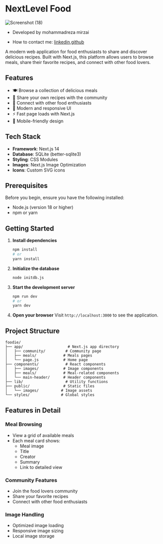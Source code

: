 # NextLevel Food
![Screenshot (18)](https://github.com/user-attachments/assets/5662f35f-46b7-4972-aced-26c6a4750338)

- Developed by mohammadreza mirzai


- How to contact me: [linkedin](https://www.linkedin.com/in/mohammadrezamirzai/),[github](https://github.com/Mohammadrezamirzai)

A modern web application for food enthusiasts to share and discover delicious recipes. Built with Next.js, this platform allows users to browse meals, share their favorite recipes, and connect with other food lovers.

## Features

- 🍽️ Browse a collection of delicious meals
- 📝 Share your own recipes with the community
- 👥 Connect with other food enthusiasts
- 🎨 Modern and responsive UI
- ⚡ Fast page loads with Next.js
- 📱 Mobile-friendly design

## Tech Stack

- **Framework**: Next.js 14
- **Database**: SQLite (better-sqlite3)
- **Styling**: CSS Modules
- **Images**: Next.js Image Optimization
- **Icons**: Custom SVG icons

## Prerequisites

Before you begin, ensure you have the following installed:

- Node.js (version 18 or higher)
- npm or yarn

## Getting Started

1. **Install dependencies**

   ```bash
   npm install
   # or
   yarn install
   ```

2. **Initialize the database**

   ```bash
   node initdb.js
   ```

3. **Start the development server**

   ```bash
   npm run dev
   # or
   yarn dev
   ```

4. **Open your browser**
   Visit `http://localhost:3000` to see the application.

## Project Structure

```
foodie/
├── app/                    # Next.js app directory
│   ├── community/         # Community page
│   ├── meals/            # Meals pages
│   └── page.js           # Home page
├── components/            # React components
│   ├── images/           # Image components
│   ├── meals/            # Meal-related components
│   └── main-header/      # Header components
├── lib/                   # Utility functions
├── public/               # Static files
│   └── images/          # Image assets
└── styles/              # Global styles
```

## Features in Detail

### Meal Browsing

- View a grid of available meals
- Each meal card shows:
  - Meal image
  - Title
  - Creator
  - Summary
  - Link to detailed view

### Community Features

- Join the food lovers community
- Share your favorite recipes
- Connect with other food enthusiasts

### Image Handling

- Optimized image loading
- Responsive image sizing
- Local image storage
